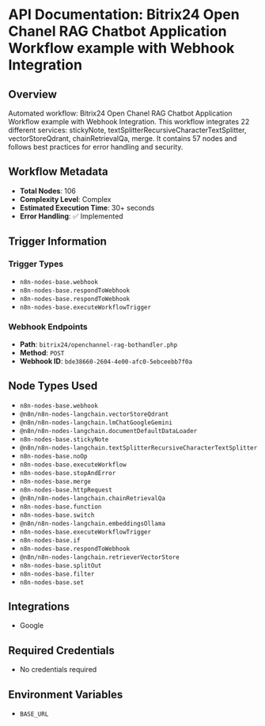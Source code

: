 # API Documentation: Bitrix24 Open Chanel RAG Chatbot Application Workflow example with Webhook Integration

## Overview
Automated workflow: Bitrix24 Open Chanel RAG Chatbot Application Workflow example with Webhook Integration. This workflow integrates 22 different services: stickyNote, textSplitterRecursiveCharacterTextSplitter, vectorStoreQdrant, chainRetrievalQa, merge. It contains 57 nodes and follows best practices for error handling and security.

## Workflow Metadata
- **Total Nodes**: 106
- **Complexity Level**: Complex
- **Estimated Execution Time**: 30+ seconds
- **Error Handling**: ✅ Implemented

## Trigger Information
### Trigger Types
- `n8n-nodes-base.webhook`
- `n8n-nodes-base.respondToWebhook`
- `n8n-nodes-base.respondToWebhook`
- `n8n-nodes-base.executeWorkflowTrigger`

### Webhook Endpoints
- **Path**: `bitrix24/openchannel-rag-bothandler.php`
- **Method**: `POST`
- **Webhook ID**: `bde38660-2604-4e00-afc0-5ebceebb7f0a`


## Node Types Used
- `n8n-nodes-base.webhook`
- `@n8n/n8n-nodes-langchain.vectorStoreQdrant`
- `@n8n/n8n-nodes-langchain.lmChatGoogleGemini`
- `@n8n/n8n-nodes-langchain.documentDefaultDataLoader`
- `n8n-nodes-base.stickyNote`
- `@n8n/n8n-nodes-langchain.textSplitterRecursiveCharacterTextSplitter`
- `n8n-nodes-base.noOp`
- `n8n-nodes-base.executeWorkflow`
- `n8n-nodes-base.stopAndError`
- `n8n-nodes-base.merge`
- `n8n-nodes-base.httpRequest`
- `@n8n/n8n-nodes-langchain.chainRetrievalQa`
- `n8n-nodes-base.function`
- `n8n-nodes-base.switch`
- `@n8n/n8n-nodes-langchain.embeddingsOllama`
- `n8n-nodes-base.executeWorkflowTrigger`
- `n8n-nodes-base.if`
- `n8n-nodes-base.respondToWebhook`
- `@n8n/n8n-nodes-langchain.retrieverVectorStore`
- `n8n-nodes-base.splitOut`
- `n8n-nodes-base.filter`
- `n8n-nodes-base.set`

## Integrations
- Google

## Required Credentials
- No credentials required

## Environment Variables
- `BASE_URL`
